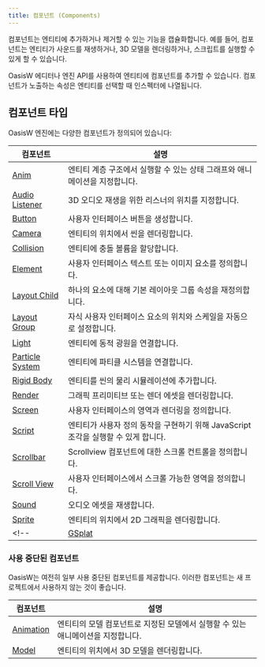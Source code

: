```yaml
---
title: 컴포넌트 (Components)
---
```


컴포넌트는 엔티티에 추가하거나 제거할 수 있는 기능을 캡슐화합니다. 예를 들어, 컴포넌트는 엔티티가 사운드를 재생하거나, 3D 모델을 렌더링하거나, 스크립트를 실행할 수 있게 할 수 있습니다.

OasisW 에디터나 엔진 API를 사용하여 엔티티에 컴포넌트를 추가할 수 있습니다. 컴포넌트가 노출하는 속성은 엔티티를 선택할 때 인스펙터에 나열됩니다.

## 컴포넌트 타입

OasisW 엔진에는 다양한 컴포넌트가 정의되어 있습니다:

| 컴포넌트                         | 설명                                                                   |
| --------------------------------- | ----------------------------------------------------------------------------- |
| [Anim](/user-manual/scenes/components/anim)                      | 엔티티 계층 구조에서 실행할 수 있는 상태 그래프와 애니메이션을 지정합니다. |
| [Audio Listener](/user-manual/scenes/components/audiolistener)   | 3D 오디오 재생을 위한 리스너의 위치를 지정합니다.                 |
| [Button](/user-manual/scenes/components/button)                  | 사용자 인터페이스 버튼을 생성합니다.                                              |
| [Camera](/user-manual/scenes/components/camera)                  | 엔티티의 위치에서 씬을 렌더링합니다.                            |
| [Collision](/user-manual/scenes/components/collision)            | 엔티티에 충돌 볼륨을 할당합니다.                                     |
| [Element](/user-manual/scenes/components/element)                | 사용자 인터페이스 텍스트 또는 이미지 요소를 정의합니다.                               |
| [Layout Child](/user-manual/scenes/components/layout-child)      | 하나의 요소에 대해 기본 레이아웃 그룹 속성을 재정의합니다.                    |
| [Layout Group](/user-manual/scenes/components/layout-group)      | 자식 사용자 인터페이스 요소의 위치와 스케일을 자동으로 설정합니다.       |
| [Light](/user-manual/scenes/components/light)                    | 엔티티에 동적 광원을 연결합니다.                                |
| [Particle System](/user-manual/scenes/components/particlesystem) | 엔티티에 파티클 시스템을 연결합니다.                                     |
| [Rigid Body](/user-manual/scenes/components/rigidbody)           | 엔티티를 씬의 물리 시뮬레이션에 추가합니다.                           |
| [Render](/user-manual/scenes/components/render)                  | 그래픽 프리미티브 또는 렌더 에셋을 렌더링합니다.                              |
| [Screen](/user-manual/scenes/components/screen)                  | 사용자 인터페이스의 영역과 렌더링을 정의합니다.                           |
| [Script](/user-manual/scenes/components/script)                  | 엔티티가 사용자 정의 동작을 구현하기 위해 JavaScript 조각을 실행할 수 있게 합니다.   |
| [Scrollbar](/user-manual/scenes/components/scrollbar)            | Scrollview 컴포넌트에 대한 스크롤 컨트롤을 정의합니다.                       |
| [Scroll View](/user-manual/scenes/components/scrollview)         | 사용자 인터페이스에서 스크롤 가능한 영역을 정의합니다.                                |
| [Sound](/user-manual/scenes/components/sound)                    | 오디오 에셋을 재생합니다.                                                           |
| [Sprite](/user-manual/scenes/components/sprite)                  | 엔티티의 위치에서 2D 그래픽을 렌더링합니다.                            |
<!-- | [GSplat](/user-manual/scenes/components/gsplat)                  | Renders a 3D Gaussian Splat at the location of the entity.                    | -->

### 사용 중단된 컴포넌트

OasisW는 여전히 일부 사용 중단된 컴포넌트를 제공합니다. 이러한 컴포넌트는 새 프로젝트에서 사용하지 않는 것이 좋습니다.

| 컴포넌트              | 설명                                                                                   |
| ---------------------- | --------------------------------------------------------------------------------------------- |
| [Animation](/user-manual/scenes/components/animation) | 엔티티의 모델 컴포넌트로 지정된 모델에서 실행할 수 있는 애니메이션을 지정합니다. |
| [Model](/user-manual/scenes/components/model)         | 엔티티의 위치에서 3D 모델을 렌더링합니다.                                             |
